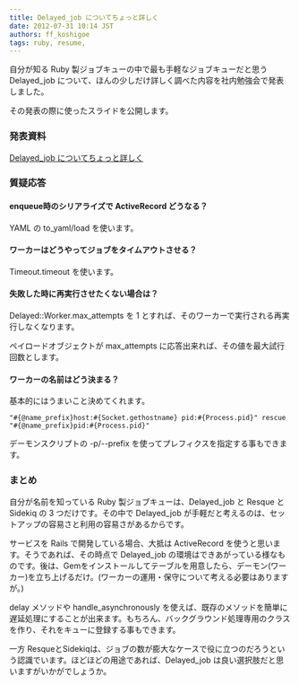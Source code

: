 ```yaml
---
title: Delayed_job についてちょっと詳しく
date: 2012-07-31 10:14 JST
authors: ff_koshigoe
tags: ruby, resume, 
---
```

<div>
  <p>自分が知る Ruby 製ジョブキューの中で最も手軽なジョブキューだと思う Delayed_job について、ほんの少しだけ詳しく調べた内容を社内勉強会で発表しました。</p>
  <p>その発表の際に使ったスライドを公開します。</p>
</div>
<!--more-->
<div>
  <h3>発表資料</h3>
  <p><a href="https://docs.google.com/presentation/d/1a8cw1n3EHAdqz8t2Z1EtSNbHZ6z9-cYJDoRyDPMwvXM/edit">Delayed_job についてちょっと詳しく</a></p>
</div>
<div>
  <h3>質疑応答</h3>
  <div>
    <h4>enqueue時のシリアライズで ActiveRecord どうなる？</h4>
    <p>YAML の to_yaml/load を使います。</p>
  </div>
  <div>
    <h4>ワーカーはどうやってジョブをタイムアウトさせる？</h4>
    <p>Timeout.timeout を使います。</p>
  </div>
  <div>
    <h4>失敗した時に再実行させたくない場合は？</h4>
    <p>Delayed::Worker.max_attempts を 1 とすれば、そのワーカーで実行される再実行しなくなります。</p>
    <p>ペイロードオブジェクトが max_attempts に応答出来れば、その値を最大試行回数とします。</p>
  </div>
  <div>
    <h4>ワーカーの名前はどう決まる？</h4>
    <p>基本的にはうまいこと決めてくれます。</p>
    <pre><code>"#{@name_prefix}host:#{Socket.gethostname} pid:#{Process.pid}" rescue "#{@name_prefix}pid:#{Process.pid}"</code></pre>
    <p>デーモンスクリプトの -p/--prefix を使ってプレフィクスを指定する事もできます。</p>
  </div>
</div>
<div>
  <h3>まとめ</h3>
  <p>自分が名前を知っている Ruby 製ジョブキューは、Delayed_job と Resque と Sidekiq の 3 つだけです。その中で Delayed_job が手軽だと考えるのは、セットアップの容易さと利用の容易さがあるからです。<p>
  <p>サービスを Rails で開発している場合、大抵は ActiveRecord を使うと思います。そうであれば、その時点で Delayed_job の環境はできあがっている様なものです。後は、Gemをインストールしてテーブルを用意したら、デーモン(ワーカー)を立ち上げるだけ。(ワーカーの運用・保守について考える必要はありますが。)</p>
  <p>delay メソッドや handle_asynchronously を使えば、既存のメソッドを簡単に遅延処理にすることが出来ます。もちろん、バックグラウンド処理専用のクラスを作り、それをキューに登録する事もできます。</p>
  <p>一方 ResqueとSidekiqは、ジョブの数が膨大なケースで役に立つのだろうという認識でいます。ほどほどの用途であれば、Delayed_job は良い選択肢だと思いますがいかがでしょうか。</p>
</div>